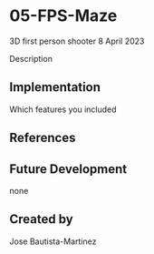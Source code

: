 # 05-FPS-Maze
3D first person shooter
8 April 2023

Description

## Implementation
Which features you included

## References

## Future Development
none
## Created by
Jose Bautista-Martinez
